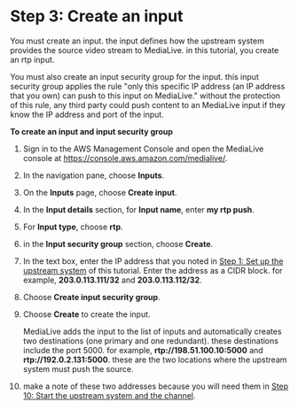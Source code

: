 # Step 3: Create an input<a name="getting-started-step3"></a>

You must create an input\. the input defines how the upstream system provides the source video stream to MediaLive\. in this tutorial, you create an rtp input\. 

You must also create an input security group for the input\. this input security group applies the rule "only this specific IP address \(an IP address that you own\) can push to this input on MediaLive\." without the protection of this rule, any third party could push content to an MediaLive input if they know the IP address and port of the input\. 

**To create an input and input security group**

1. Sign in to the AWS Management Console and open the MediaLive console at [https://console\.aws\.amazon\.com/medialive/](https://console.aws.amazon.com/medialive/)\.

1. In the navigation pane, choose **Inputs**\.

1. On the **Inputs** page, choose **Create input**\.

1. In the **Input details** section, for **Input name**, enter **my rtp push**\.

1. For **Input type**, choose **rtp**\. 

1. in the **Input security group** section, choose **Create**\. 

1. In the text box, enter the IP address that you noted in [Step 1: Set up the upstream system](getting-started-step1.md) of this tutorial\. Enter the address as a CIDR block\. for example, **203\.0\.113\.111/32** and **203\.0\.113\.112/32**\.

1. Choose **Create input security group**\.

1. Choose **Create** to create the input\.

   MediaLive adds the input to the list of inputs and automatically creates two destinations \(one primary and one redundant\)\. these destinations include the port 5000\. for example, **rtp://198\.51\.100\.10:5000** and **rtp://192\.0\.2\.131:5000**\. these are the two locations where the upstream system must push the source\. 

1. make a note of these two addresses because you will need them in [Step 10: Start the upstream system and the channel](getting-started-step8.md)\.